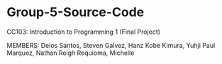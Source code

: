 # Group-5-Source-Code
CC103: Introduction to Programming 1 (Final Project)

MEMBERS: 
Delos Santos, Steven
Galvez, Hanz Kobe
Kimura, Yuhji Paul
Marquez, Nathan Reigh
Requioma, Michelle
